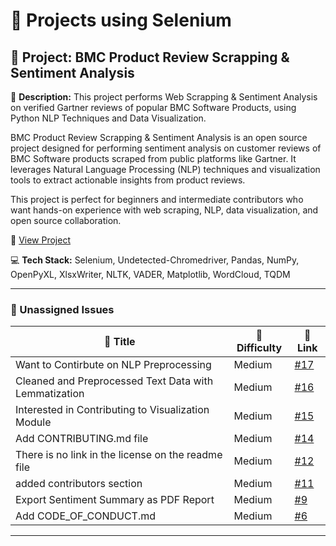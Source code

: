 # 🚀 Projects using Selenium

## 📌 Project: BMC Product Review Scrapping & Sentiment Analysis

📝 **Description:** This project performs Web Scrapping & Sentiment Analysis on verified Gartner reviews of popular BMC Software Products, using Python NLP Techniques and Data Visualization.

BMC Product Review Scrapping & Sentiment Analysis is an open source project designed for performing sentiment analysis on customer reviews of BMC Software products scraped from public platforms like Gartner. It leverages Natural Language Processing (NLP) techniques and visualization tools to extract actionable insights from product reviews.

This project is perfect for beginners and intermediate contributors who want hands-on experience with web scraping, NLP, data visualization, and open source collaboration.

🔗 [View Project](https://github.com/Yash22222/BMC-Product-Reviews-Web-Scrapping-Sentiment-Analysis)

💻 **Tech Stack:** Selenium, Undetected-Chromedriver, Pandas, NumPy, OpenPyXL, XlsxWriter, NLTK, VADER, Matplotlib, WordCloud, TQDM

---

### 🐛 Unassigned Issues

| 🔖 Title | 🎯 Difficulty | 🔗 Link |
|----------|----------------|---------|
| Want to Contirbute on NLP Preprocessing | Medium | [#17](https://github.com/Yash22222/BMC-Product-Reviews-Web-Scrapping-Sentiment-Analysis/issues/17) |
| Cleaned and Preprocessed Text Data with Lemmatization | Medium | [#16](https://github.com/Yash22222/BMC-Product-Reviews-Web-Scrapping-Sentiment-Analysis/pull/16) |
| Interested in Contributing to Visualization Module | Medium | [#15](https://github.com/Yash22222/BMC-Product-Reviews-Web-Scrapping-Sentiment-Analysis/issues/15) |
| Add CONTRIBUTING.md file | Medium | [#14](https://github.com/Yash22222/BMC-Product-Reviews-Web-Scrapping-Sentiment-Analysis/issues/14) |
| There is no link in the license on the readme file | Medium | [#12](https://github.com/Yash22222/BMC-Product-Reviews-Web-Scrapping-Sentiment-Analysis/issues/12) |
| added contributors section | Medium | [#11](https://github.com/Yash22222/BMC-Product-Reviews-Web-Scrapping-Sentiment-Analysis/pull/11) |
| Export Sentiment Summary as PDF Report | Medium | [#9](https://github.com/Yash22222/BMC-Product-Reviews-Web-Scrapping-Sentiment-Analysis/issues/9) |
| Add CODE_OF_CONDUCT.md | Medium | [#6](https://github.com/Yash22222/BMC-Product-Reviews-Web-Scrapping-Sentiment-Analysis/issues/6) |

---

